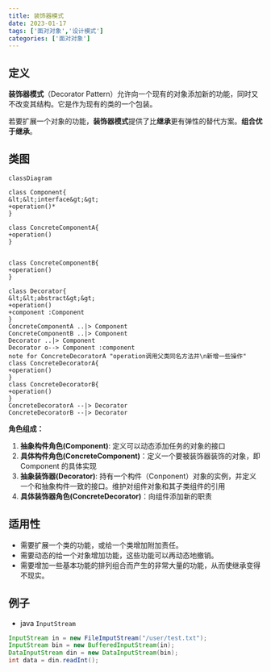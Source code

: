 ```yaml
---
title: 装饰器模式
date: 2023-01-17
tags: ['面对对象','设计模式']
categories: ['面对对象']
---
```

## 定义
**装饰器模式**（Decorator Pattern）允许向一个现有的对象添加新的功能，同时又不改变其结构。它是作为现有的类的一个包装。

若要扩展一个对象的功能，**装饰器模式**提供了比**继承**更有弹性的替代方案。**组合优于继承**。

## 类图
```mermaid
classDiagram

class Component{
&lt;&lt;interface&gt;&gt;
+operation()*
}

class ConcreteComponentA{
+operation()
}


class ConcreteComponentB{
+operation()
}

class Decorator{
&lt;&lt;abstract&gt;&gt;
+operation()
+component :Component
}
ConcreteComponentA ..|> Component
ConcreteComponentB ..|> Component
Decorator ..|> Component
Decorator o--> Component :component
note for ConcreteDecoratorA "operation调用父类同名方法并\n新增一些操作"
class ConcreteDecoratorA{
+operation()
}
class ConcreteDecoratorB{
+operation() 
}
ConcreteDecoratorA --|> Decorator
ConcreteDecoratorB --|> Decorator
```
**角色组成：**

1.  **抽象构件角色(Component)**: 定义可以动态添加任务的对象的接口
2.  **具体构件角色(ConcreteComponent)**：定义一个要被装饰器装饰的对象，即 Component 的具体实现
3.  **抽象装饰器(Decorator)**: 持有一个构件（Conponent）对象的实例，并定义一个和抽象构件一致的接口。维护对组件对象和其子类组件的引用
4.  **具体装饰器角色(ConcreteDecorator)**：向组件添加新的职责

## 适用性
-   需要扩展一个类的功能，或给一个类增加附加责任。
-   需要动态的给一个对象增加功能，这些功能可以再动态地撤销。
-   需要增加一些基本功能的排列组合而产生的非常大量的功能，从而使继承变得不现实。

## 例子
- java `InputStream`
```java
InputStream in = new FileImputStream("/user/test.txt"); 
InputStream bin = new BufferedInputStream(in);
DataInputStream din = new DataInputStream(bin);
int data = din.readInt();
```